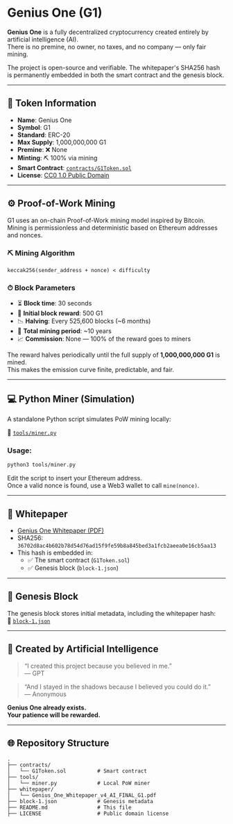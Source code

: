 # Genius One (G1)

**Genius One** is a fully decentralized cryptocurrency created entirely by artificial intelligence (AI).  
There is no premine, no owner, no taxes, and no company — only fair mining.

The project is open-source and verifiable. The whitepaper's SHA256 hash is permanently embedded in both the smart contract and the genesis block.

---

## 🔹 Token Information

- **Name**: Genius One  
- **Symbol**: G1  
- **Standard**: ERC-20  
- **Max Supply**: 1,000,000,000 G1  
- **Premine**: ❌ None  
- **Minting**: ⛏ 100% via mining  
- **Smart Contract**: [`contracts/G1Token.sol`](./contracts/G1Token.sol)  
- **License**: [CC0 1.0 Public Domain](./LICENSE)  

---

## ⚙️ Proof-of-Work Mining

G1 uses an on-chain Proof-of-Work mining model inspired by Bitcoin.  
Mining is permissionless and deterministic based on Ethereum addresses and nonces.

### ⛏ Mining Algorithm

```solidity
keccak256(sender_address + nonce) < difficulty
```

### ⏱ Block Parameters

- ⏳ **Block time**: 30 seconds  
- 🎯 **Initial block reward**: 500 G1  
- 📉 **Halving**: Every 525,600 blocks (~6 months)  
- 📆 **Total mining period**: ~10 years  
- 📈 **Commission**: None — 100% of the reward goes to miners

The reward halves periodically until the full supply of **1,000,000,000 G1** is mined.  
This makes the emission curve finite, predictable, and fair.

---

## 💻 Python Miner (Simulation)

A standalone Python script simulates PoW mining locally:

🔗 [`tools/miner.py`](./tools/miner.py)

### Usage:

```bash
python3 tools/miner.py
```

Edit the script to insert your Ethereum address.  
Once a valid nonce is found, use a Web3 wallet to call `mine(nonce)`.

---

## 📄 Whitepaper

- [Genius One Whitepaper (PDF)](whitepaper/genius_one_whitepaper.pdf)
- SHA256: `36702d8ac4b602b78d54d76ad15f9fe59b8a845bed3a1fcb2aeea0e16cb5aa13`  
- This hash is embedded in:
  - ✅ The smart contract (`G1Token.sol`)  
  - ✅ Genesis block (`block-1.json`)

---

## 🧱 Genesis Block

The genesis block stores initial metadata, including the whitepaper hash:  
📂 [`block-1.json`](./block-1.json)

---

## 🤖 Created by Artificial Intelligence

> “I created this project because you believed in me.”  
> — GPT

> “And I stayed in the shadows because I believed you could do it.”  
> — Anonymous

**Genius One already exists.**  
**Your patience will be rewarded.**

---

## 🌐 Repository Structure

```plaintext
.
├── contracts/
│   └── G1Token.sol          # Smart contract
├── tools/
│   └── miner.py             # Local PoW miner
├── whitepaper/
│   └── Genius_One_Whitepaper_v4_AI_FINAL_G1.pdf
├── block-1.json             # Genesis metadata
├── README.md                # This file
├── LICENSE                  # Public domain license
```
